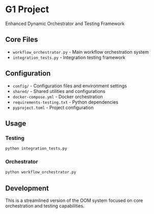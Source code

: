 # G1 Project

Enhanced Dynamic Orchestrator and Testing Framework

## Core Files
- `workflow_orchestrator.py` - Main workflow orchestration system
- `integration_tests.py` - Integration testing framework

## Configuration
- `config/` - Configuration files and environment settings
- `shared/` - Shared utilities and configurations
- `docker-compose.yml` - Docker orchestration
- `requirements-testing.txt` - Python dependencies
- `pyproject.toml` - Project configuration

## Usage

### Testing
```bash
python integration_tests.py
```

### Orchestrator
```bash
python workflow_orchestrator.py
```

## Development
This is a streamlined version of the OOM system focused on core orchestration and testing capabilities.